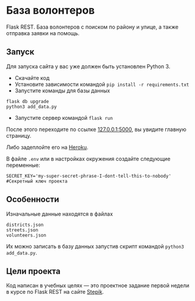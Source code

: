 # База волонтеров

Flask REST.
База волонтеров с поиском по району и улице, а также отправка заявки на помощь.

## Запуск

Для запуска сайта у вас уже должен быть установлен Python 3.

- Скачайте код
- Установите зависимости командой `pip install -r requirements.txt`
- Запустите команды для базы данных
```
flask db upgrade
python3 add_data.py
```
- Запустите сервер командой `flask run`

После этого переходите по ссылке [127.0.0.1:5000](http://127.0.0.1:5000), вы увидите главную страницу.

Либо задеплойте его на [Heroku](https://heroku.com/).

В файле `.env` или в настройках окружения создайте следующие переменные:
```
SECRET_KEY='my-super-secret-phrase-I-dont-tell-this-to-nobody' #Секретный ключ проекта
```


## Особенности

Изначальные данные находятся в файлах
```
districts.json
streets.json
volunteers.json
```
Их можно записать в базу данных запустив скрипт командой `python3 add_data.py`.

## Цели проекта

Код написан в учебных целях — это проектное задание первой недели в курсе по Flask REST на сайте [Stepik](https://stepik.org/).